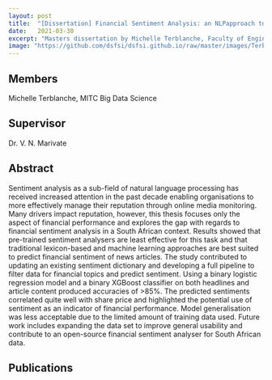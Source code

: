```yaml
---
layout: post
title:  "[Dissertation] Financial Sentiment Analysis: an NLPapproach towards reputation management"
date:   2021-03-30
excerpt: "Masters dissertation by Michelle Terblanche, Faculty of Engineering, Built Environment and Information Technology University of Pretoria, Pretoria"
image: "https://github.com/dsfsi/dsfsi.github.io/raw/master/images/Terblanche.png"
---
```

## Members
Michelle Terblanche, MITC Big Data Science
## Supervisor 
Dr. V. N. Marivate

## Abstract
Sentiment analysis as a sub-field of natural language processing has received increased attention in the past decade enabling organisations to more effectively manage their reputation through online media monitoring. Many drivers impact reputation, however, this thesis focuses only the aspect of financial performance and explores the gap with regards to financial sentiment analysis in a South African context. Results showed that pre-trained sentiment analysers are least effective for this task and that traditional lexicon-based and machine learning approaches are best suited to predict financial sentiment of news articles. The study contributed to updating an existing sentiment dictionary and developing a full pipeline to filter data for financial topics and predict sentiment. Using a binary logistic regression model and a binary XGBoost classifier on both headlines and article content produced accuracies of >85%. The predicted sentiments correlated quite well with share price and highlighted the potential use of sentiment as an indicator of financial performance. Model generalisation was less acceptable due to the limited amount of training data used. Future work includes expanding the data set to improve general usability and contribute to an open-source financial sentiment analyser for South African data.

## Publications
